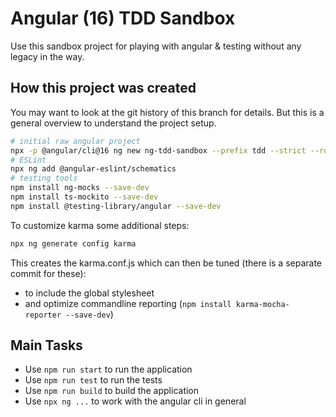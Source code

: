 # Angular (16) TDD Sandbox

Use this sandbox project for playing with angular & testing without any legacy in the way.

## How this project was created

You may want to look at the git history of this branch for details. But this is a general overview to understand the project setup.

```sh
# initial raw angular project
npx -p @angular/cli@16 ng new ng-tdd-sandbox --prefix tdd --strict --routing --style scss --directory .
# ESLint
npx ng add @angular-eslint/schematics
# testing tools
npm install ng-mocks --save-dev
npm install ts-mockito --save-dev
npm install @testing-library/angular --save-dev
```

To customize karma some additional steps:

```sh
npx ng generate config karma
```

This creates the karma.conf.js which can then be tuned (there is a separate commit for these):

* to include the global stylesheet 
* and optimize commandline reporting (`npm install karma-mocha-reporter --save-dev`)

## Main Tasks

* Use `npm run start` to run the application
* Use `npm run test` to run the tests
* Use `npm run build` to build the application
* Use `npx ng ...` to work with the angular cli in general


